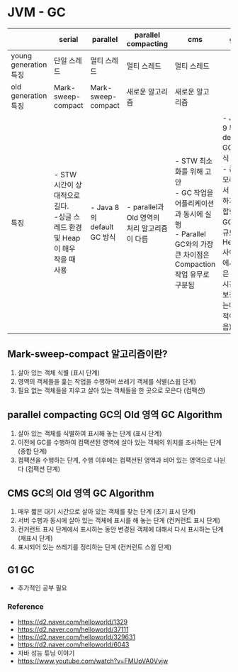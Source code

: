 # JVM - GC

|                     | serial                                            | parallel                | parallel compacting             | cms                                                                                              | g1                                                                                           |
|---------------------|---------------------------------------------------|-------------------------|---------------------------------|--------------------------------------------------------------------------------------------------|----------------------------------------------------------------------------------------------|
| young generation 특징 | 단일 스레드                                            | 멀티 스레드                  | 멀티 스레드                          | 멀티 스레드                                                                                           |                                                                                              |
| old generation 특징   | Mark-sweep-compact                                | Mark-sweep-compact      | 새로운 알고리즘                        | 새로운 알고리즘                                                                                         |                                                                                              |
| 특징                  | - STW 시간이 상대적으로 길다. <br/>-싱글 스레드 환경 및 Heap이 매우 작을 때 사용 | - Java 8의 default GC 방식 | - parallel과 Old 영역의 처리 알고리즘이 다름 | - STW 최소화를 위해 고안<br/>- GC 작업을 어플리케이션과 동시에 실행<br/>- Parallel GC와의 가장 큰 차이점은 Compaction 작업 유무로 구분됨 | - Java 9 부터 default GC 방식 <br/>- 큰 메모레이서 사용하기 적합한 GC (대규모 Heap 사이즈에서 짧은 GC 시간을 보장하는데 목적이 있음) |

## Mark-sweep-compact 알고리즘이란?

1. 살아 있는 객체 식별 (표시 단계)
2. 영역의 객체들을 훑는 작업을 수행하며 쓰레기 객체를 식별(스윕 단계)
3. 필요 없는 객체들을 지우고 살아 있는 객체들을 한 곳으로 모은다 (컴팩션)

## parallel compacting GC의 Old 영역 GC Algorithm

1. 살아 있는 객체를 식별하여 표시해 놓는 단계 (표시 단계)
2. 이전에 GC를 수행하여 컴팩션된 영역에 살아 있는 객체의 위치를 조사하는 단계 (종합 단계)
3. 컴팩션을 수행하는 단계, 수행 이후에는 컴팩션된 영역과 비어 있는 영역으로 나뉜다 (컴팩션 단계)

## CMS GC의 Old 영역 GC Algorithm

1. 매우 짧은 대기 시간으로 살아 있는 객체를 찾는 단계 (초기 표시 단계)
2. 서버 수행과 동시에 살아 있는 객체에 표시를 해 놓는 단계 (컨커런트 표시 단계)
3. 컨커런트 표시 단계에서 표시하는 동안 변경된 객체에 대해서 다시 표시하는 단계 (재표시 단계)
4. 표시되어 있는 쓰레기를 정리하는 단계 (컨커런트 스윕 단계)

## G1 GC
- 추가적인 공부 필요

### Reference
- https://d2.naver.com/helloworld/1329
- https://d2.naver.com/helloworld/37111
- https://d2.naver.com/helloworld/329631
- https://d2.naver.com/helloworld/6043
- 자바 성능 튜닝 이야기
- https://www.youtube.com/watch?v=FMUpVA0Vvjw